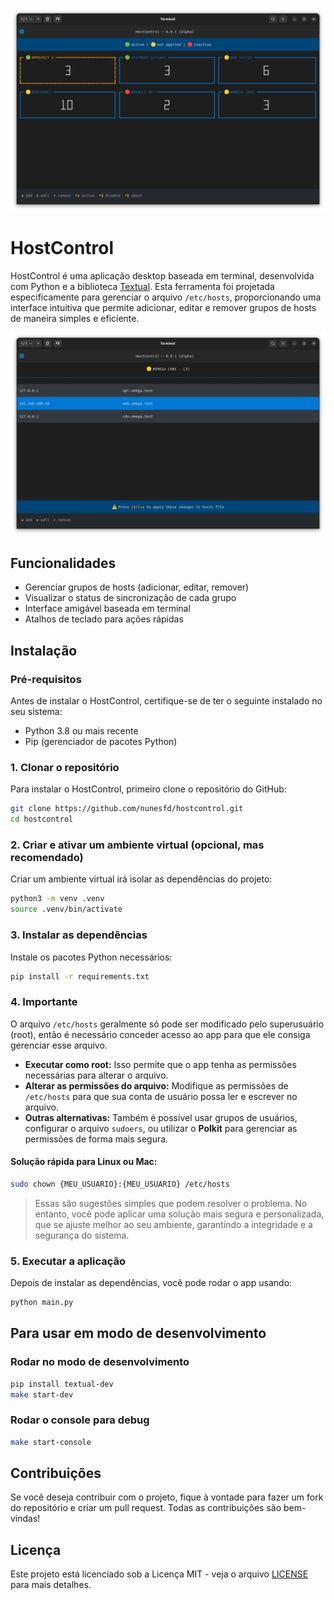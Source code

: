 ![Groups](https://raw.githubusercontent.com/nunesfd/hostcontrol/refs/heads/main/assets/screenshots/list_groups.png)

# HostControl

HostControl é uma aplicação desktop baseada em terminal, desenvolvida com Python e a biblioteca [Textual](https://github.com/Textualize/textual). Esta ferramenta foi projetada especificamente para gerenciar o arquivo `/etc/hosts`, proporcionando uma interface intuitiva que permite adicionar, editar e remover grupos de hosts de maneira simples e eficiente.

![Hosts](https://raw.githubusercontent.com/nunesfd/hostcontrol/refs/heads/main/assets/screenshots/list_hosts.png)

## Funcionalidades

- Gerenciar grupos de hosts (adicionar, editar, remover)
- Visualizar o status de sincronização de cada grupo
- Interface amigável baseada em terminal
- Atalhos de teclado para ações rápidas

## Instalação

### Pré-requisitos

Antes de instalar o HostControl, certifique-se de ter o seguinte instalado no seu sistema:

- Python 3.8 ou mais recente
- Pip (gerenciador de pacotes Python)

### 1. Clonar o repositório

Para instalar o HostControl, primeiro clone o repositório do GitHub:

```bash
git clone https://github.com/nunesfd/hostcontrol.git
cd hostcontrol
```

### 2. Criar e ativar um ambiente virtual (opcional, mas recomendado)

Criar um ambiente virtual irá isolar as dependências do projeto:

```bash
python3 -m venv .venv
source .venv/bin/activate
```

### 3. Instalar as dependências

Instale os pacotes Python necessários:

```bash
pip install -r requirements.txt
```

### 4. Importante

O arquivo `/etc/hosts` geralmente só pode ser modificado pelo superusuário (root), então é necessário conceder acesso ao app para que ele consiga gerenciar esse arquivo.

- **Executar como root:** Isso permite que o app tenha as permissões necessárias para alterar o arquivo.
- **Alterar as permissões do arquivo:** Modifique as permissões de `/etc/hosts` para que sua conta de usuário possa ler e escrever no arquivo.
- **Outras alternativas:** Também é possível usar grupos de usuários, configurar o arquivo `sudoers`, ou utilizar o **Polkit** para gerenciar as permissões de forma mais segura.

#### Solução rápida para Linux ou Mac:
```sh
sudo chown {MEU_USUARIO}:{MEU_USUARIO} /etc/hosts
```
> Essas são sugestões simples que podem resolver o problema. No entanto, você pode aplicar uma solução mais segura e personalizada, que se ajuste melhor ao seu ambiente, garantindo a integridade e a segurança do sistema.

### 5. Executar a aplicação

Depois de instalar as dependências, você pode rodar o app usando:

```bash
python main.py
```

## Para usar em modo de desenvolvimento

### Rodar no modo de desenvolvimento
```bash
pip install textual-dev
make start-dev
```

### Rodar o console para debug
```bash
make start-console
```

## Contribuições

Se você deseja contribuir com o projeto, fique à vontade para fazer um fork do repositório e criar um pull request. Todas as contribuições são bem-vindas!

## Licença

Este projeto está licenciado sob a Licença MIT - veja o arquivo [LICENSE](LICENSE) para mais detalhes.
